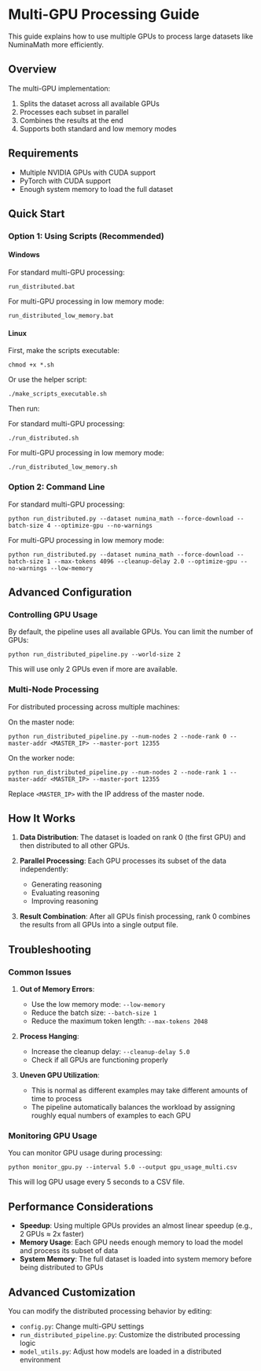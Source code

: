 # Multi-GPU Processing Guide

This guide explains how to use multiple GPUs to process large datasets like NuminaMath more efficiently.

## Overview

The multi-GPU implementation:
1. Splits the dataset across all available GPUs
2. Processes each subset in parallel
3. Combines the results at the end
4. Supports both standard and low memory modes

## Requirements

- Multiple NVIDIA GPUs with CUDA support
- PyTorch with CUDA support
- Enough system memory to load the full dataset

## Quick Start

### Option 1: Using Scripts (Recommended)

#### Windows
For standard multi-GPU processing:
```
run_distributed.bat
```

For multi-GPU processing in low memory mode:
```
run_distributed_low_memory.bat
```

#### Linux
First, make the scripts executable:
```
chmod +x *.sh
```
Or use the helper script:
```
./make_scripts_executable.sh
```

Then run:

For standard multi-GPU processing:
```
./run_distributed.sh
```

For multi-GPU processing in low memory mode:
```
./run_distributed_low_memory.sh
```

### Option 2: Command Line

For standard multi-GPU processing:
```
python run_distributed.py --dataset numina_math --force-download --batch-size 4 --optimize-gpu --no-warnings
```

For multi-GPU processing in low memory mode:
```
python run_distributed.py --dataset numina_math --force-download --batch-size 1 --max-tokens 4096 --cleanup-delay 2.0 --optimize-gpu --no-warnings --low-memory
```

## Advanced Configuration

### Controlling GPU Usage

By default, the pipeline uses all available GPUs. You can limit the number of GPUs:

```
python run_distributed_pipeline.py --world-size 2
```

This will use only 2 GPUs even if more are available.

### Multi-Node Processing

For distributed processing across multiple machines:

On the master node:
```
python run_distributed_pipeline.py --num-nodes 2 --node-rank 0 --master-addr <MASTER_IP> --master-port 12355
```

On the worker node:
```
python run_distributed_pipeline.py --num-nodes 2 --node-rank 1 --master-addr <MASTER_IP> --master-port 12355
```

Replace `<MASTER_IP>` with the IP address of the master node.

## How It Works

1. **Data Distribution**: The dataset is loaded on rank 0 (the first GPU) and then distributed to all other GPUs.

2. **Parallel Processing**: Each GPU processes its subset of the data independently:
   - Generating reasoning
   - Evaluating reasoning
   - Improving reasoning

3. **Result Combination**: After all GPUs finish processing, rank 0 combines the results from all GPUs into a single output file.

## Troubleshooting

### Common Issues

1. **Out of Memory Errors**:
   - Use the low memory mode: `--low-memory`
   - Reduce the batch size: `--batch-size 1`
   - Reduce the maximum token length: `--max-tokens 2048`

2. **Process Hanging**:
   - Increase the cleanup delay: `--cleanup-delay 5.0`
   - Check if all GPUs are functioning properly

3. **Uneven GPU Utilization**:
   - This is normal as different examples may take different amounts of time to process
   - The pipeline automatically balances the workload by assigning roughly equal numbers of examples to each GPU

### Monitoring GPU Usage

You can monitor GPU usage during processing:

```
python monitor_gpu.py --interval 5.0 --output gpu_usage_multi.csv
```

This will log GPU usage every 5 seconds to a CSV file.

## Performance Considerations

- **Speedup**: Using multiple GPUs provides an almost linear speedup (e.g., 2 GPUs ≈ 2x faster)
- **Memory Usage**: Each GPU needs enough memory to load the model and process its subset of data
- **System Memory**: The full dataset is loaded into system memory before being distributed to GPUs

## Advanced Customization

You can modify the distributed processing behavior by editing:
- `config.py`: Change multi-GPU settings
- `run_distributed_pipeline.py`: Customize the distributed processing logic
- `model_utils.py`: Adjust how models are loaded in a distributed environment
